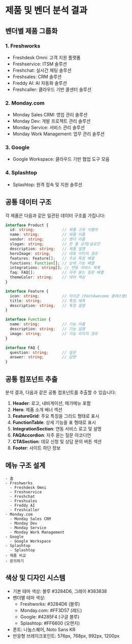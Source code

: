 # 제품 및 벤더 분석 결과

## 벤더별 제품 그룹화

### 1. Freshworks
- Freshdesk Omni: 고객 지원 플랫폼
- Freshservice: ITSM 솔루션
- Freshchat: 실시간 채팅 솔루션
- Freshsales: CRM 솔루션
- Freddy AI: AI 자동화 솔루션
- Freshcaller: 클라우드 기반 콜센터 솔루션

### 2. Monday.com
- Monday Sales CRM: 영업 관리 솔루션
- Monday Dev: 개발 프로젝트 관리 솔루션
- Monday Service: 서비스 관리 솔루션
- Monday Work Management: 업무 관리 솔루션

### 3. Google
- Google Workspace: 클라우드 기반 협업 도구 모음

### 4. Splashtop
- Splashtop: 원격 접속 및 지원 솔루션

## 공통 데이터 구조

각 제품은 다음과 같은 일관된 데이터 구조를 가집니다:

```typescript
interface Product {
  id: string;            // 제품 고유 식별자
  name: string;          // 제품 이름
  vendor: string;        // 벤더 이름
  slogan: string;        // 한 줄 요약/슬로건
  description: string;   // 제품 설명
  heroImage: string;     // 대표 이미지 경로
  features: Feature[];   // 주요 특징 배열
  functions: Function[]; // 상세 기능 배열
  integrations: string[]; // 연동 서비스 목록
  faq: FAQ[];            // 자주 묻는 질문 배열
  themeColor: string;    // 테마 색상
}

interface Feature {
  icon: string;          // 아이콘 (FontAwesome 클래스명)
  title: string;         // 특징 제목
  description: string;   // 특징 설명
}

interface Function {
  name: string;          // 기능 이름
  description: string;   // 기능 설명
  image: string;         // 기능 이미지 경로
}

interface FAQ {
  question: string;      // 질문
  answer: string;        // 답변
}
```

## 공통 컴포넌트 추출

분석 결과, 다음과 같은 공통 컴포넌트를 추출할 수 있습니다:

1. **Header**: 로고, 내비게이션, 메가메뉴 포함
2. **Hero**: 제품 소개 배너 섹션
3. **FeatureGrid**: 주요 특징을 그리드 형태로 표시
4. **FunctionTable**: 상세 기능을 표 형태로 표시
5. **IntegrationSection**: 연동 서비스 로고 및 설명
6. **FAQAccordion**: 자주 묻는 질문 아코디언
7. **CTASection**: 데모 신청 및 상담 문의 버튼 섹션
8. **Footer**: 사이트 하단 정보

## 메뉴 구조 설계

```
- 홈
- Freshworks
  - Freshdesk Omni
  - Freshservice
  - Freshchat
  - Freshsales
  - Freddy AI
  - Freshcaller
- Monday.com
  - Monday Sales CRM
  - Monday Dev
  - Monday Service
  - Monday Work Management
- Google
  - Google Workspace
- Splashtop
  - Splashtop
- 제품 비교
- 문의하기
```

## 색상 및 디자인 시스템

- 기본 테마 색상: 블루 #3284D6, 그레이 #383838
- 벤더별 테마 색상:
  - Freshworks: #3284D6 (블루)
  - Monday.com: #FF3D57 (레드)
  - Google: #4285F4 (구글 블루)
  - Splashtop: #FF6600 (오렌지)
- 폰트: 나눔스퀘어, Noto Sans KR
- 반응형 브레이크포인트: 576px, 768px, 992px, 1200px
